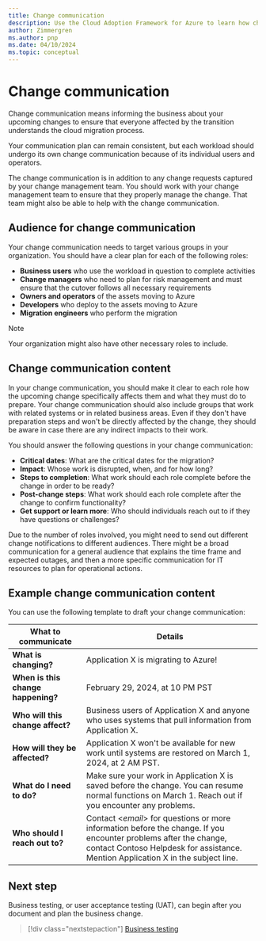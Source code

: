 ```yaml
---
title: Change communication
description: Use the Cloud Adoption Framework for Azure to learn how change communication can help you communicate cloud migration outcomes.
author: Zimmergren
ms.author: pnp
ms.date: 04/10/2024
ms.topic: conceptual
---
```


# Change communication

Change communication means informing the business about your upcoming changes to ensure that everyone affected by the transition understands the cloud migration process.

Your communication plan can remain consistent, but each workload should undergo its own change communication because of its individual users and operators.

The change communication is in addition to any change requests captured by your change management team. You should work with your change management team to ensure that they properly manage the change. That team might also be able to help with the change communication.

## Audience for change communication

Your change communication needs to target various groups in your organization. You should have a clear plan for each of the following roles:

- **Business users** who use the workload in question to complete activities
- **Change managers** who need to plan for risk management and must ensure that the cutover follows all necessary requirements
- **Owners and operators** of the assets moving to Azure
- **Developers** who deploy to the assets moving to Azure
- **Migration engineers** who perform the migration

> [!NOTE]
> Your organization might also have other necessary roles to include.

## Change communication content

In your change communication, you should make it clear to each role how the upcoming change specifically affects them and what they must do to prepare. Your change communication should also include groups that work with related systems or in related business areas. Even if they don't have preparation steps and won't be directly affected by the change, they should be aware in case there are any indirect impacts to their work.

You should answer the following questions in your change communication:

- **Critical dates**: What are the critical dates for the migration?
- **Impact**: Whose work is disrupted, when, and for how long?
- **Steps to completion**: What work should each role complete before the change in order to be ready?
- **Post-change steps**: What work should each role complete after the change to confirm functionality?
- **Get support or learn more**: Who should individuals reach out to if they have questions or challenges?

Due to the number of roles involved, you might need to send out different change notifications to different audiences. There might be a broad communication for a general audience that explains the time frame and expected outages, and then a more specific communication for IT resources to plan for operational actions.

## Example change communication content

You can use the following template to draft your change communication:

|What to communicate|Details|
|---|---|
|**What is changing?**|Application X is migrating to Azure!|
|**When is this change happening?**|February 29, 2024, at 10 PM PST|
|**Who will this change affect?**|Business users of Application X and anyone who uses systems that pull information from Application X.|
|**How will they be affected?**|Application X won't be available for new work until systems are restored on March 1, 2024, at 2 AM PST.|
|**What do I need to do?**|Make sure your work in Application X is saved before the change. You can resume normal functions on March 1. Reach out if you encounter any problems.|
|**Who should I reach out to?**|Contact \<*email*\> for questions or more information before the change. If you encounter problems after the change, contact Contoso Helpdesk for assistance. Mention Application X in the subject line.|

## Next step

Business testing, or user acceptance testing (UAT), can begin after you document and plan the business change.
> [!div class="nextstepaction"]
> [Business testing](./business-test.md)

